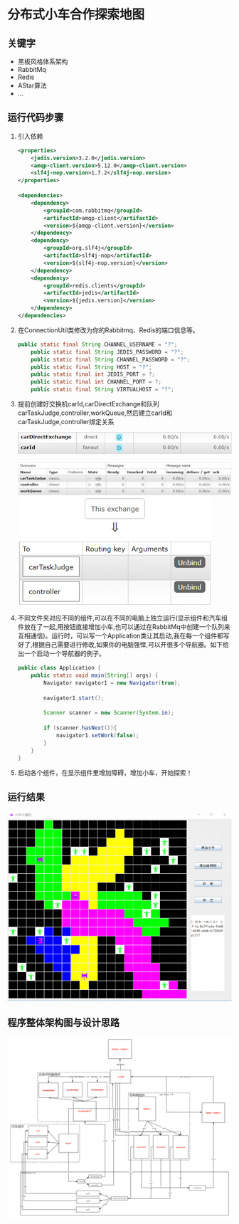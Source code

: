 # **分布式小车合作探索地图**

## 关键字

- 黑板风格体系架构
- RabbitMq
- Redis
- AStar算法
- ...

## 运行代码步骤

1. 引入依赖

   ```xml
   <properties>
       <jedis.version>3.2.0</jedis.version>
       <amqp-client.version>5.12.0</amqp-client.version>
       <slf4j-nop.version>1.7.2</slf4j-nop.version>
   </properties>
   
   <dependencies>
       <dependency>
           <groupId>com.rabbitmq</groupId>
           <artifactId>amqp-client</artifactId>
           <version>${amqp-client.version}</version>
       </dependency>
       <dependency>
           <groupId>org.slf4j</groupId>
           <artifactId>slf4j-nop</artifactId>
           <version>${slf4j-nop.version}</version>
       </dependency>
       <dependency>
           <groupId>redis.clients</groupId>
           <artifactId>jedis</artifactId>
           <version>${jedis.version}</version>
       </dependency>
   </dependencies>
   ```

2. 在ConnectionUtil类修改为你的Rabbitmq、Redis的端口信息等。

   ```java
   public static final String CHANNEL_USERNAME = "?";
       public static final String JEDIS_PASSWORD = "?";
       public static final String CHANNEL_PASSWORD = "?";
       public static final String HOST = "?";
       public static final int JEDIS_PORT = ?;
       public static final int CHANNEL_PORT = ?;
       public static final String VIRTUALHOST = "?";
   ```

3. 提前创建好交换机carId,carDirectExchange和队列carTaskJudge,controller,workQueue,然后建立carId和carTaskJudge,controller绑定关系

   ![image](https://github.com/Lee0110/carAdventure/blob/master/images/exchanges.png)

   ![image](https://github.com/Lee0110/carAdventure/blob/master/images/queues.png)
   ![image](https://github.com/Lee0110/carAdventure/blob/master/images/binding.png)

4. 不同文件夹对应不同的组件,可以在不同的电脑上独立运行(显示组件和汽车组件放在了一起,用按钮直接增加小车,也可以通过在RabbitMq中创建一个队列来互相通信)。运行时，可以写一个Application类让其启动,我在每一个组件都写好了,根据自己需要进行修改,如果你的电脑强悍,可以开很多个导航器。如下给出一个启动一个导航器的例子。

   ```java
   public class Application {
       public static void main(String[] args) {
           Navigator navigator1 = new Navigator(true);
   
           navigator1.start();
           
           Scanner scanner = new Scanner(System.in);
           
           if (scanner.hasNext()){
               navigator1.setWork(false);
           }
       }
   }
   ```

5. 启动各个组件，在显示组件里增加障碍，增加小车，开始探索！

## 运行结果

![image](https://github.com/Lee0110/carAdventure/blob/master/images/carMoving.gif)

## 程序整体架构图与设计思路

![image](https://github.com/Lee0110/carAdventure/blob/master/images/carArchitecture.png)


